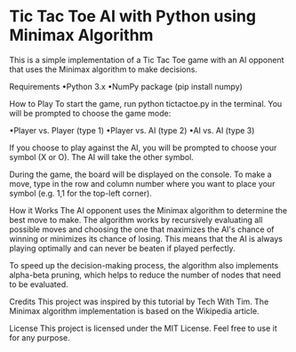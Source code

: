 # Tic Tac Toe AI with Python using Minimax Algorithm
This is a simple implementation of a Tic Tac Toe game with an AI opponent that uses the 
Minimax algorithm to make decisions.

Requirements
•Python 3.x
•NumPy package (pip install numpy)

How to Play
To start the game, run python tictactoe.py in the terminal. You will be prompted to 
choose the game mode:

•Player vs. Player (type 1)
•Player vs. AI (type 2)
•AI vs. AI (type 3)

If you choose to play against the AI, you will be prompted to choose your symbol (X or O).
The AI will take the other symbol.

During the game, the board will be displayed on the console. To make a move, type in the row 
and column number where you want to place your symbol (e.g. 1,1 for the top-left corner).

How it Works
The AI opponent uses the Minimax algorithm to determine the best move to make. The 
algorithm works by recursively evaluating all possible moves and choosing the one that 
maximizes the AI's chance of winning or minimizes its chance of losing. This means that the 
AI is always playing optimally and can never be beaten if played perfectly.

To speed up the decision-making process, the algorithm also implements alpha-beta 
pruning, which helps to reduce the number of nodes that need to be evaluated.

Credits
This project was inspired by this tutorial by Tech With Tim. The Minimax algorithm 
implementation is based on the Wikipedia article.

License
This project is licensed under the MIT License. Feel free to use it for any purpose.

